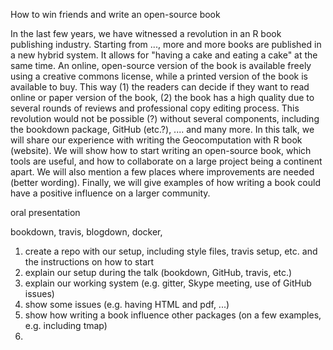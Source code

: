 <!--a title -->
How to win friends and write an open-source book 
<!--an abstract 1200 characters max-->
In the last few years, we have witnessed a revolution in an R book publishing industry.
Starting from ..., more and more books are published in a new hybrid system.
It allows for "having a cake and eating a cake" at the same time.
An online, open-source version of the book is available freely using a creative commons license, while a printed version of the book is available to buy.
This way (1) the readers can decide if they want to read online or paper version of the book, (2) the book has a high quality due to several rounds of reviews and professional copy editing process.
This revolution would not be possible (?) without several components, including the bookdown package, GitHub (etc.?), .... and many more.
In this talk, we will share our experience with writing the Geocomputation with R book (website).
We will show how to start writing an open-source book, which tools are useful, and how to collaborate on a large project being a continent apart.
We will also mention a few places where improvements are needed (better wording).
Finally, we will give examples of how writing a book could have a positive influence on a larger community.

<!--a type (tutorial/oral presentation/lightning talk/poster)-->
oral presentation
<!-- a topic; just one-->

<!-- key words-->
bookdown, travis, blogdown, docker, 

<!--JN ideas-->
1. create a repo with our setup, including style files, travis setup, etc. and the instructions on how to start
2. explain our setup during the talk (bookdown, GitHub, travis, etc.)
3. explain our working system (e.g. gitter, Skype meeting, use of GitHub issues)
4. show some issues (e.g. having HTML and pdf, ...)
5. show how writing a book influence other packages (on a few examples, e.g. including tmap)
3. 